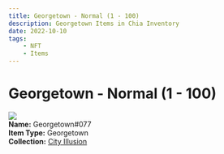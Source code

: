 ```yaml
---
title: Georgetown - Normal (1 - 100)
description: Georgetown Items in Chia Inventory
date: 2022-10-10
tags:
    - NFT
    - Items
---
```


# Georgetown - Normal (1 - 100)
<div class="item_thumbnail">
<img loading="lazy" src="https://h2nywgkid24syyklpysn3nrnw2c4ftydyr6dqqi6yaw4bhal.arweave.net/PpuLGUgeuS-xhS34k3bYttoXCzwPEfDhB-HsAtwJwLM"><br/>
<div><strong>Name:</strong> Georgetown#077</div>
<div><strong>Item Type:</strong> Georgetown</div>
<div><strong>Collection:</strong> <a href="https://www.spacescan.io/xch/nft/collection/col1lend2dcn558km4wcwta4xnkfv3xpcmlp9kyt0m909emvfxechlyqdl5ndg">City Illusion</a></div>
</div>

